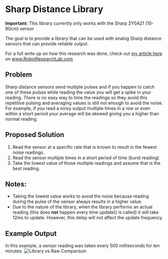 # Sharp Distance Library

<strong>Important:</strong> This library currently only works with the Sharp 2Y0A21 (10-80cm) sensor 

The goal is to provide a library that can be used with analog Sharp distance sensors that can provide reliable output.

For a full write up on how this research was done, check out <a href="www.robotresearchlab.com/2017/02/26/sharp-distance-sensors-and-eliminating-noise/">my article here</a> on www.RobotResearchLab.com

## Problem
Sharp distance sensors send multiple pulses and if you happen to catch one of these pulses while reading the value you will get a spike in your reading. There is no easy way to time the readings so they avoid this repetitive pulsing and averaging values is still not enough to avoid the noise. For example, if you read a noisy output multiple times in a row or even within a short period your average will be skewed giving you a higher than normal reading.

## Proposed Solution
1. Read the sensor at a specific rate that is known to result in the fewest noise readings.
2. Read the sensor multiple times in a short period of time (burst reading)
3. Take the lowest value of those multiple readings and assume that is the best reading.

## Notes: 
* Taking the lowest value works to avoid the noise because reading during the pulse of the sensor always results in a higher value.
* Due to the nature of the library, when the library performs an actual reading (this does **not** happen every time update() is called) it will take 12ms to update. However, this delay will not affect the update frequency.

## Example Output
In this example, a sensor reading was taken every 500 milliseconds for ten minutes.
![Library vs Raw Comparison](http://robotresearchlab.com/wp-content/uploads/2017/02/Raw-vs-Library-Comparison.png)
